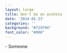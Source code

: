```yaml
---
layout: large
title: Don't be an asshole
date: '2014-01-23'
categories: ''
background: "#725F94"
font_color: "#000"
---
```

\- Someone
